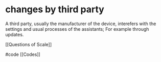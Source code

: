 # changes by third party
A third party, usually the manufacturer of the device, interefers with the settings and usual processes of the assistants; For example through updates.

[[Questions of Scale]]

#code [[Codes]]